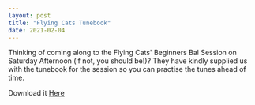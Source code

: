 ```yaml
---
layout: post
title: "Flying Cats Tunebook"
date: 2021-02-04
---
```

Thinking of coming along to the Flying Cats' Beginners Bal Session on Saturday Afternoon (if not, you should be!)?
They have kindly supplied us with the tunebook for the session so you can practise the tunes ahead of time.

Download it [Here]({{site.baseurl}}/assets/flying_cats_tunebook.pdf)
